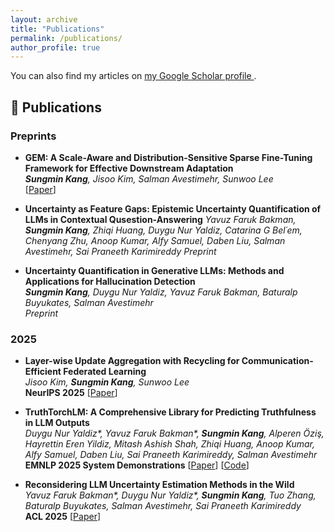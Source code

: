 ```yaml
---
layout: archive
title: "Publications"
permalink: /publications/
author_profile: true
---
```


<p>You can also find my articles on 
  <a href="https://scholar.google.com/citations?user=4gE_vYgAAAAJ" target="_blank">
    my Google Scholar profile
  </a>.
</p>

## 📄 Publications  

### Preprints
  - **GEM: A Scale-Aware and Distribution-Sensitive Sparse Fine-Tuning Framework for Effective Downstream Adaptation**  
  ***Sungmin Kang**, Jisoo Kim, Salman Avestimehr, Sunwoo Lee*  
  [[Paper](https://arxiv.org/abs/2508.16191)]

- **Uncertainty as Feature Gaps: Epistemic Uncertainty Quantification of LLMs in Contextual Qusestion-Answering**
  *Yavuz Faruk Bakman, **Sungmin Kang**, Zhiqi Huang, Duygu Nur Yaldiz, Catarina G Bel´em, Chenyang Zhu, Anoop Kumar, Alfy Samuel, Daben Liu, Salman Avestimehr, Sai Praneeth Karimireddy*
  *Preprint*

- **Uncertainty Quantification in Generative LLMs: Methods and Applications for Hallucination Detection**  
  ***Sungmin Kang**, Duygu Nur Yaldiz, Yavuz Faruk Bakman, Baturalp Buyukates, Salman Avestimehr*  
  *Preprint*
  

### 2025  
- **Layer-wise Update Aggregation with Recycling for Communication-Efficient Federated Learning**  
  *Jisoo Kim, **Sungmin Kang**, Sunwoo Lee*  
  **NeurIPS 2025**
  [[Paper](https://arxiv.org/abs/2503.11146)]

- **TruthTorchLM: A Comprehensive Library for Predicting Truthfulness in LLM Outputs**  
  *Duygu Nur Yaldiz\*, Yavuz Faruk Bakman\*, **Sungmin Kang**, Alperen Öziş, Hayrettin Eren Yildiz, Mitash Ashish Shah, Zhiqi Huang, Anoop Kumar, Alfy Samuel, Daben Liu, Sai Praneeth Karimireddy, Salman Avestimehr*  
  **EMNLP 2025 System Demonstrations**
  [[Paper](https://arxiv.org/abs/2507.08203)] [[Code](https://github.com/Ybakman/TruthTorchLM)]

- **Reconsidering LLM Uncertainty Estimation Methods in the Wild**  
  *Yavuz Faruk Bakman\*, Duygu Nur Yaldiz\*, **Sungmin Kang**, Tuo Zhang, Baturalp Buyukates, Salman Avestimehr, Sai Praneeth Karimireddy*  
  **ACL 2025**
  [[Paper](https://arxiv.org/abs/2506.01114)]
